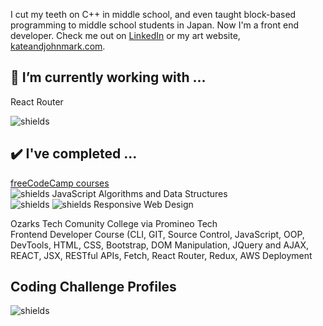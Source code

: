 

I cut my teeth on C++ in middle school, and even taught block-based programming to middle school students in Japan.  Now I'm a front end developer.  Check me out on [LinkedIn](https://www.linkedin.com/in/johnmarkrhoades/) or my art website, [kateandjohnmark.com](https://www.kateandjohnmark.com/).

## 🌱 I’m currently working with ...

React Router

![shields](https://img.shields.io/github/last-commit/jmrhadz/Perf-Exhaust-pulse)

## ✔️ I've completed ...

[freeCodeCamp courses](https://www.freecodecamp.org/)  
![shields](https://img.shields.io/badge/javascript-yellow)   JavaScript Algorithms and Data Structures  
![shields](https://img.shields.io/badge/html-orange) ![shields](https://img.shields.io/badge/css-blue)   Responsive Web Design 

Ozarks Tech Comunity College via Promineo Tech    
Frontend Developer Course (CLI, GIT, Source Control, JavaScript, OOP, DevTools, HTML, CSS, Bootstrap, DOM Manipulation, JQuery and AJAX, REACT, JSX, RESTful APIs, Fetch, React Router, Redux, AWS Deployment

## Coding Challenge Profiles
![shields](https://www.codewars.com/users/jmrhadz/badges/small)
